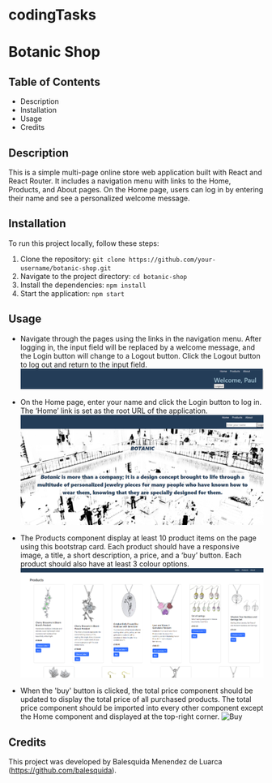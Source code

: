 # codingTasks

# Botanic Shop

## Table of Contents
- Description
- Installation
- Usage
- Credits

## Description
This is a simple multi-page online store web application built with React and React Router. It includes a navigation menu with links to the Home, Products, and About pages. On the Home page, users can log in by entering their name and see a personalized welcome message.

## Installation
To run this project locally, follow these steps:
1. Clone the repository: `git clone https://github.com/your-username/botanic-shop.git`
2. Navigate to the project directory: `cd botanic-shop`
3. Install the dependencies: `npm install`
4. Start the application: `npm start`

## Usage
- Navigate through the pages using the links in the navigation menu. After logging in, the input field will be replaced by a welcome message, and the Login button will change to a Logout button. Click the Logout button to log out and return to the input field.
![Menu](https://github.com/balesquida/codingTasks/blob/main/menu.png?raw=true)

- On the Home page, enter your name and click the Login button to log in. The ‘Home’ link is set as the root URL of the application.
![Home](https://github.com/balesquida/codingTasks/blob/main/Captura%20de%20pantalla%202024-06-12%20195342.png?raw=true)

- The Products component display at least 10 product items on the page using this bootstrap card. Each product should have a responsive image, a title, a short description, a price, and a ‘buy’ button. Each product should also have at least 3 colour options.
![Products](https://github.com/balesquida/codingTasks/blob/main/products.png?raw=true)

- When the 'buy' button is clicked, the total price component should be updated to display the total price of all purchased products. The total price component should be imported into every other component except the Home component and displayed at the top-right corner.
![Buy]([https://github.com/balesquida/codingTasks/blob/main/products.png?raw=true](https://github.com/balesquida/codingTasks/blob/main/price.png?raw=true))


## Credits
This project was developed by Balesquida Menendez de Luarca (https://github.com/balesquida).
